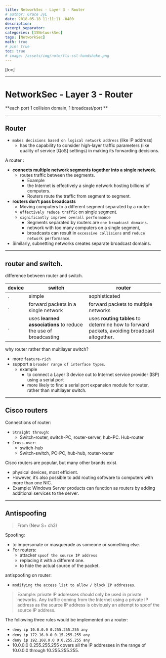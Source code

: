 ```yaml
---
title: NetworkSec - Layer 3 - Router
# author: Grace JyL
date: 2018-05-18 11:11:11 -0400
description:
excerpt_separator:
categories: [15NetworkSec]
tags: [NetworkSec]
math: true
# pin: true
toc: true
# image: /assets/img/note/tls-ssl-handshake.png
---
```


[toc]

---


# NetworkSec - Layer 3 - Router

**each port 1 collision domain, 1 broadcast/port **

---

## Router

- `makes decisions based on logical network address` (like IP address) 
  - has the capability to consider high-layer traffic parameters (like quality of service [QoS] settings) in making its forwarding decisions. 

A router :
- **connects multiple network segments together into a single network**.
  - routes traffic between the segments. 
    - Example
    - the Internet is effectively a single network hosting billions of computers. 
    - Routers route the traffic from segment to segment.
- **routers don’t pass broadcasts**
  - Moving computers to a different segment separated by a router:
  - `effectively reduce traffic` on single segment. 
  - `significantly improve overall performance`
    - Segments separated by routers are `one broadcast domains`. 
    - network with too many computers on a single segment, 
    - broadcasts can result in `excessive collisions` and `reduce network performance`. 
- Similarly, subnetting networks creates separate broadcast domains.


---

## router and switch. 

difference between router and switch. 


| device | switch                                                          | router                                                                                      |
| ------ | --------------------------------------------------------------- | ------------------------------------------------------------------------------------------- |
| .      | simple                                                          | sophisticated                                                                               |
| .      | forward packets in a single network                             | forward packets to multiple networks                                                        |
| .      | uses **learned associations** to reduce the use of broadcasting | uses **routing tables** to determine how to forward packets, avoiding broadcast altogether. |


why router rather than multilayer switch? 
- more `feature-rich`
- support a `broader range of interface types`. 
  - example
    - to connect a Layer 3 device out to Internet service provider (ISP) using a serial port
    - more likely to find a serial port expansion module for router, rather than multilayer switch. 



---



## Cisco routers

Connections of router:
- `Straight through`:
  - Switch-router, switch-PC, router-server, hub-PC. Hub-router
- `Cross-over`:
  - switch-hub
  - Switch-switch, PC-PC, hub-hub, router-router

Cisco routers are popular, but many other brands exist. 
- physical devices, most efficient. 
- However, it’s also possible to add routing software to computers with more than one NIC. 
- Example: Windows Server products can function as routers by adding additional services to the server.


---

## Antispoofing

> From (New S+ ch3)


Spoofing: 
- to impersonate or masquerade as someone or something else. 
- For routers: 
  - attacker `spoof the source IP address`
  - replacing it with a different one.
  - to hide the actual source of the packet. 

antispoofing on router:
- `modifying the access list to allow / block IP addresses`. 

> Example:
> private IP addresses should only be used in private networks. 
> Any traffic coming from the Internet using a private IP address as the source IP address is obviously an attempt to spoof the source IP address. 

The following three rules would be implemented on a router:
- `deny ip 10.0.0.0 0.255.255.255 any`
- `deny ip 172.16.0.0 0.15.255.255 any`
- `deny ip 192.168.0.0 0.0.255.255 any`
- 10.0.0.0 0.255.255.255 covers all the IP addresses in the range of 10.0.0.0 through 10.255.255.255.